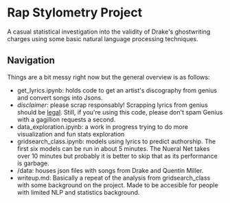 # Rap Stylometry Project 

A casual statistical investigation into the validity of Drake's ghostwriting charges using some basic natural language processing techniques. 

## Navigation
Things are a bit messy right now but the general overview is as follows: 

- get_lyrics.ipynb: holds code to get an artist's discography from genius and convert songs into Jsons. 
 - *disclaimer*: please scrap responsably! Scrapping lyrics from genius should be [legal](https://www.theverge.com/2020/8/11/21363692/google-genius-lyrics-lawsuit-scraping-copyright-yelp-antitrust-competition). Still, if you're using this code, please don't spam Genius with a gagillion requests a second.
- data_exploration.ipynb: a work in progress trying to do more visualization and fun stats exploration
- gridsearch_class.ipynb: models using lyrics to predict authorship. The first six models can be run in about 5 minutes. The Nueral Net takes over 10 minutes but probably it is better to skip that as its performance is garbage.   
- /data: houses json files with songs from Drake and Quentin Miller. 
- writeup.md: Basically a repeat of the analysis from gridsearch_class with some background on the project. Made to be accesible for people with limited NLP and statistics background. 

